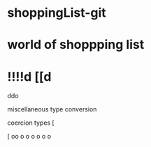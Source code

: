 # shoppingList-git
# world of shoppping list
!!!!d
[[d
===========================
ddo

miscellaneous
type conversion

coercion types 
[

[
oo
o
o
o
o
o
o
